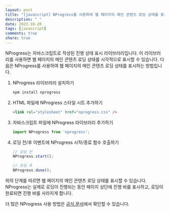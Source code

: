 ```yaml
---
layout: post
title: "[javascript] NProgress를 사용하여 웹 페이지의 메인 콘텐츠 로딩 상태를 표시하는 방법은?"
description: " "
date: 2023-10-20
tags: [javascript]
comments: true
share: true
---
```


NProgress는 자바스크립트로 작성된 진행 상태 표시 라이브러리입니다. 이 라이브러리를 사용하면 웹 페이지의 메인 콘텐츠 로딩 상태를 시각적으로 표시할 수 있습니다. 다음은 NProgress를 사용하여 웹 페이지의 메인 콘텐츠 로딩 상태를 표시하는 방법입니다.

1. NProgress 라이브러리 설치하기

   ```javascript
   npm install nprogress
   ```

2. HTML 파일에 NProgress 스타일 시트 추가하기

   ```html
   <link rel="stylesheet" href="nprogress.css" />
   ```

3. 자바스크립트 파일에 NProgress 라이브러리 추가하기

   ```javascript
   import NProgress from 'nprogress';
   ```

4. 로딩 전/후 이벤트에 NProgress 시작/종료 함수 호출하기

   ```javascript
   // 로딩 전
   NProgress.start();

   // 로딩 후
   NProgress.done();
   ```

위의 단계를 따르면 웹 페이지의 메인 콘텐츠 로딩 상태를 표시할 수 있습니다. NProgress는 실제로 로딩이 진행되는 동안 페이지 상단에 진행 바를 표시하고, 로딩이 완료되면 진행 바를 사라지게 합니다.

더 많은 NProgress 사용 방법은 [공식 문서](https://ricostacruz.com/nprogress/)에서 확인할 수 있습니다.
